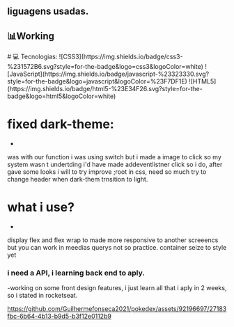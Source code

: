 <h2>liguagens usadas. </h2>
<h2>📊Working </h2>
# 💻 Tecnologias:
![CSS3](https://img.shields.io/badge/css3-%231572B6.svg?style=for-the-badge&logo=css3&logoColor=white) ![JavaScript](https://img.shields.io/badge/javascript-%23323330.svg?style=for-the-badge&logo=javascript&logoColor=%23F7DF1E) ![HTML5](https://img.shields.io/badge/html5-%23E34F26.svg?style=for-the-badge&logo=html5&logoColor=white)


# fixed dark-theme:
-
was with our function i was using switch but i made a image to click so my system wasn t undertding i'd have made addeventlistner click so i do, after gave some looks i will to try improve ;root in css, need so much try to change header when dark-them trnsition to light.

# what i use?
-
display flex and flex wrap to made more responsive to another screeencs but you can work in meedias querys not so practice.
container seize to style yet 


<h3> i need a API, i learning back end to aply. </h3>

-working on some front design features, i just learn all that i aply in 2 weeks, so i stated in rocketseat.


https://github.com/Guilhermefonseca2021/pokedex/assets/92196697/27183fbc-6b64-4b13-b9d5-b3f12e0112b9
